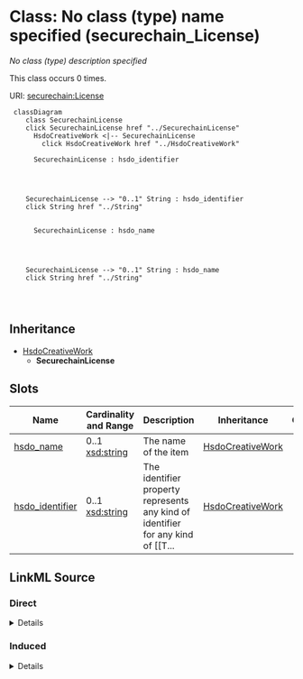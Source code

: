 

# Class: No class (type) name specified (securechain_License)


_No class (type) description specified_






This class occurs 0 times.


URI: [securechain:License](https://w3id.org/secure-chain/License)






```mermaid
 classDiagram
    class SecurechainLicense
    click SecurechainLicense href "../SecurechainLicense"
      HsdoCreativeWork <|-- SecurechainLicense
        click HsdoCreativeWork href "../HsdoCreativeWork"
      
      SecurechainLicense : hsdo_identifier
        
          
    
    
    SecurechainLicense --> "0..1" String : hsdo_identifier
    click String href "../String"

        
      SecurechainLicense : hsdo_name
        
          
    
    
    SecurechainLicense --> "0..1" String : hsdo_name
    click String href "../String"

        
      
```





## Inheritance
* [HsdoCreativeWork](../classes/HsdoCreativeWork.md)
    * **SecurechainLicense**



## Slots

| Name | Cardinality and Range | Description | Inheritance | Occurrences |
| ---  | --- | --- | --- | --- |
| [hsdo_name](../slots/hsdo_name.md) | 0..1 <br/> [xsd:string](http://www.w3.org/2001/XMLSchema#string) | The name of the item | [HsdoCreativeWork](../classes/HsdoCreativeWork.md) |  |
| [hsdo_identifier](../slots/hsdo_identifier.md) | 0..1 <br/> [xsd:string](http://www.w3.org/2001/XMLSchema#string) | The identifier property represents any kind of identifier for any kind of [[T... | [HsdoCreativeWork](../classes/HsdoCreativeWork.md) |  |














## LinkML Source

<!-- TODO: investigate https://stackoverflow.com/questions/37606292/how-to-create-tabbed-code-blocks-in-mkdocs-or-sphinx -->

### Direct

<details>

```yaml
name: securechain_License
conforms_to: No schema conformance document specified
annotations:
  count:
    tag: count
    value: 0
description: No class (type) description specified
title: No class (type) name specified
from_schema: secure-chain-kg
rank: 1000
is_a: hsdo_CreativeWork
class_uri: securechain:License

```
</details>

### Induced

<details>

```yaml
name: securechain_License
conforms_to: No schema conformance document specified
annotations:
  count:
    tag: count
    value: 0
description: No class (type) description specified
title: No class (type) name specified
from_schema: secure-chain-kg
rank: 1000
is_a: hsdo_CreativeWork
attributes:
  hsdo_name:
    name: hsdo_name
    annotations:
      string:
        tag: string
        value: 20
    description: The name of the item.
    title: name
    examples:
    - object:
        example_object: '-'
        example_object_type: string
        example_predicate: hsdo:name
        example_subject: securechain:Hardware/-
        example_subject_type: securechain_Hardware
    - object:
        example_object: '%240.99_kindle_books_project'
        example_object_type: string
        example_predicate: hsdo:name
        example_subject: schema:Organization/%25240.99_kindle_books_project
        example_subject_type: hsdo_Organization
    - object:
        example_object: Permission to use, copy, modify, and/or distribute this software
          for any
        example_object_type: string
        example_predicate: hsdo:name
        example_subject: securechain:License/0bsd
        example_subject_type: hsdo_CreativeWork
    - object:
        example_object: ''
        example_object_type: string
        example_predicate: hsdo:name
        example_subject: securechain:Software/
        example_subject_type: securechain_Software
    from_schema: secure-chain-kg
    rank: 1000
    slot_uri: hsdo:name
    alias: hsdo_name
    owner: securechain_License
    domain_of:
    - hsdo_CreativeWork
    - hsdo_Organization
    - securechain_Hardware
    - securechain_Software
    range: string
  hsdo_identifier:
    name: hsdo_identifier
    annotations:
      string:
        tag: string
        value: 20
    description: 'The identifier property represents any kind of identifier for any
      kind of [[Thing]], such as ISBNs, GTIN codes, UUIDs etc. Schema.org provides
      dedicated properties for representing many of these, either as textual strings
      or as URL (URI) links. See [background notes](/docs/datamodel.html#identifierBg)
      for more details.␊        '
    title: identifier
    examples:
    - object:
        example_object: 0----0
        example_object_type: string
        example_predicate: hsdo:identifier
        example_subject: schema:Person/0----0
        example_subject_type: hsdo_Person
    - object:
        example_object: CVE-1999-0043
        example_object_type: string
        example_predicate: hsdo:identifier
        example_subject: securechain:Vulnerability/CVE-1999-0043
        example_subject_type: securechain_Vulnerability
    - object:
        example_object: CWE-1
        example_object_type: string
        example_predicate: hsdo:identifier
        example_subject: securechain:VulnerabilityType/CWE-1
        example_subject_type: securechain_VulnerabilityType
    - object:
        example_object: Q2150861
        example_object_type: string
        example_predicate: hsdo:identifier
        example_subject: schema:Organization/1Password
        example_subject_type: hsdo_Organization
    - object:
        example_object: 0bsd
        example_object_type: string
        example_predicate: hsdo:identifier
        example_subject: securechain:License/0bsd
        example_subject_type: hsdo_CreativeWork
    from_schema: secure-chain-kg
    rank: 1000
    slot_uri: hsdo:identifier
    alias: hsdo_identifier
    owner: securechain_License
    domain_of:
    - hsdo_CreativeWork
    - hsdo_Organization
    - hsdo_Person
    - securechain_Vulnerability
    - securechain_VulnerabilityType
    range: string
class_uri: securechain:License

```
</details>